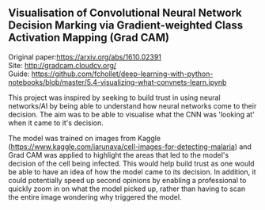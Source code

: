 ## Visualisation of Convolutional Neural Network Decision Marking via Gradient-weighted Class Activation Mapping (Grad CAM)

Original paper:https://arxiv.org/abs/1610.02391  
Site: http://gradcam.cloudcv.org/  
Guide: https://github.com/fchollet/deep-learning-with-python-notebooks/blob/master/5.4-visualizing-what-convnets-learn.ipynb  

This project was inspired by seeking to build trust in using neural networks/AI by being able to understand how neural networks come to their decision. The aim was to be able to visualise what the CNN was 'looking at' when it came to it's decision.   

The model was trained on images from Kaggle (https://www.kaggle.com/iarunava/cell-images-for-detecting-malaria) and Grad CAM was applied to highlight the areas that led to the model's decision of the cell being infected. This would help build trust as one would be able to have an idea of how the model came to its decision. In addition, it could potentially speed up second opinions by enabling a professional to quickly zoom in on what the model picked up, rather than having to scan the entire image wondering why triggered the model.
